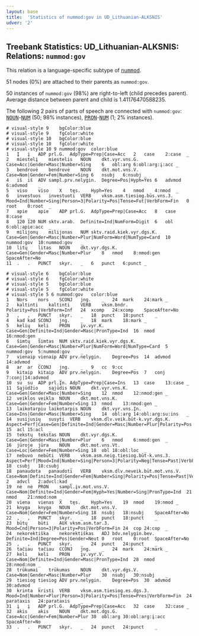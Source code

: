 ```yaml
---
layout: base
title:  'Statistics of nummod:gov in UD_Lithuanian-ALKSNIS'
udver: '2'
---
```


## Treebank Statistics: UD_Lithuanian-ALKSNIS: Relations: `nummod:gov`

This relation is a language-specific subtype of <tt><a href="lt_alksnis-dep-nummod.html">nummod</a></tt>.

51 nodes (0%) are attached to their parents as `nummod:gov`.

50 instances of `nummod:gov` (98%) are right-to-left (child precedes parent).
Average distance between parent and child is 1.41176470588235.

The following 2 pairs of parts of speech are connected with `nummod:gov`: <tt><a href="lt_alksnis-pos-NOUN.html">NOUN</a></tt>-<tt><a href="lt_alksnis-pos-NUM.html">NUM</a></tt> (50; 98% instances), <tt><a href="lt_alksnis-pos-PRON.html">PRON</a></tt>-<tt><a href="lt_alksnis-pos-NUM.html">NUM</a></tt> (1; 2% instances).


~~~ conllu
# visual-style 9	bgColor:blue
# visual-style 9	fgColor:white
# visual-style 10	bgColor:blue
# visual-style 10	fgColor:white
# visual-style 10 9 nummod:gov	color:blue
1	Į	į	ADP	prl.G.	AdpType=Prep|Case=Acc	2	case	2:case	_
2	miestelį	miestelis	NOUN	dkt.vyr.vns.G.	Case=Acc|Gender=Masc|Number=Sing	6	obl:arg	6:obl:arg:į:acc	_
3	bendrovė	bendrovė	NOUN	dkt.mot.vns.V.	Case=Nom|Gender=Fem|Number=Sing	6	nsubj	6:nsubj	_
4	iš	iš	ADV	sampl.prv.nelygin.	Degree=Pos|Hyph=Yes	6	advmod	6:advmod	_
5	viso	viso	X	tęs.	Hyph=Yes	4	nmod	4:nmod	_
6	investuos	investuoti	VERB	vksm.asm.tiesiog.būs.vns.3.	Mood=Ind|Number=Sing|Person=3|Polarity=Pos|Tense=Fut|VerbForm=Fin	0	root	0:root	_
7	apie	apie	ADP	prl.G.	AdpType=Prep|Case=Acc	8	case	8:case	_
8	120	120	NUM	sktv.arab.	Definite=Ind|NumForm=Digit	6	obl	6:obl:apie:acc	_
9	milijonų	milijonas	NUM	sktv.raid.kiek.vyr.dgs.K.	Case=Gen|Gender=Masc|Number=Plur|NumForm=Word|NumType=Card	10	nummod:gov	10:nummod:gov	_
10	litų	litas	NOUN	dkt.vyr.dgs.K.	Case=Gen|Gender=Masc|Number=Plur	8	nmod	8:nmod:gen	SpaceAfter=No
11	.	.	PUNCT	skyr.	_	6	punct	6:punct	_

~~~


~~~ conllu
# visual-style 6	bgColor:blue
# visual-style 6	fgColor:white
# visual-style 5	bgColor:blue
# visual-style 5	fgColor:white
# visual-style 5 6 nummod:gov	color:blue
1	Nors	nors	SCONJ	jng.	_	24	mark	24:mark	_
2	kaltinti	kaltinti	VERB	vksm.bndr.	Polarity=Pos|VerbForm=Inf	24	xcomp	24:xcomp	SpaceAfter=No
3	,	,	PUNCT	skyr.	_	18	punct	18:punct	_
4	kad	kad	SCONJ	jng.	_	18	mark	18:mark	_
5	kelių	keli	PRON	įv.vyr.K.	Case=Gen|Definite=Ind|Gender=Masc|PronType=Ind	16	nmod	16:nmod:gen	_
6	šimtų	šimtas	NUM	sktv.raid.kiek.vyr.dgs.K.	Case=Gen|Gender=Masc|Number=Plur|NumForm=Word|NumType=Card	5	nummod:gov	5:nummod:gov	_
7	vienaip	vienaip	ADV	prv.nelygin.	Degree=Pos	14	advmod	14:advmod	_
8	ar	ar	CCONJ	jng.	_	9	cc	9:cc	_
9	kitaip	kitaip	ADV	prv.nelygin.	Degree=Pos	7	conj	7:conj|14:advmod	_
10	su	su	ADP	prl.Įn.	AdpType=Prep|Case=Ins	13	case	13:case	_
11	Sąjūdžio	sąjūdis	NOUN	dkt.vyr.vns.K.	Case=Gen|Gender=Masc|Number=Sing	12	nmod	12:nmod:gen	_
12	veiklos	veikla	NOUN	dkt.mot.vns.K.	Case=Gen|Gender=Fem|Number=Sing	13	nmod	13:nmod:gen	_
13	laikotarpiu	laikotarpis	NOUN	dkt.vyr.vns.Įn.	Case=Ins|Gender=Masc|Number=Sing	14	obl:arg	14:obl:arg:su:ins	_
14	susijusių	susyti	VERB	vksm.dlv.veik.būt-k.vyr.dgs.K.	Aspect=Perf|Case=Gen|Definite=Ind|Gender=Masc|Number=Plur|Polarity=Pos|Tense=Past|VerbForm=Part|Voice=Act	15	acl	15:acl	_
15	tekstų	tekstas	NOUN	dkt.vyr.dgs.K.	Case=Gen|Gender=Masc|Number=Plur	6	nmod	6:nmod:gen	_
16	jūroje	jūra	NOUN	dkt.mot.vns.Vt.	Case=Loc|Gender=Fem|Number=Sing	18	obl	18:obl:loc	_
17	nebuvo	nebūti	VERB	vksm.asm.neig.tiesiog.būt-k.vns.3.	Aspect=Perf|Mood=Ind|Number=Sing|Person=3|Polarity=Neg|Tense=Past|VerbForm=Fin	18	csubj	18:csubj	_
18	panaudota	panaudoti	VERB	vksm.dlv.neveik.būt.mot.vns.V.	Case=Nom|Definite=Ind|Gender=Fem|Number=Sing|Polarity=Pos|Tense=Past|VerbForm=Part|Voice=Pass	2	advcl	2:advcl:kad	_
19	nė	nė	PRON	sampl.įv.mot.vns.V.	Case=Nom|Definite=Ind|Gender=Fem|Hyph=Yes|Number=Sing|PronType=Ind	21	nmod	21:nmod:nom	_
20	viena	vienas	X	tęs.	Hyph=Yes	19	nmod	19:nmod	_
21	knyga	knyga	NOUN	dkt.mot.vns.V.	Case=Nom|Gender=Fem|Number=Sing	18	nsubj	18:nsubj	SpaceAfter=No
22	,	,	PUNCT	skyr.	_	18	punct	18:punct	_
23	būtų	būti	AUX	vksm.asm.tar.3.	Mood=Cnd|Person=3|Polarity=Pos|VerbForm=Fin	24	cop	24:cop	_
24	nekorektiška	nekorektiškas	ADJ	bdv.nelygin.bev.	Definite=Ind|Degree=Pos|Gender=Neut	0	root	0:root	SpaceAfter=No
25	,	,	PUNCT	skyr.	_	24	punct	24:punct	_
26	tačiau	tačiau	CCONJ	jng.	_	24	mark	24:mark	_
27	keli	keli	PRON	įv.vyr.V.	Case=Nom|Definite=Ind|Gender=Masc|PronType=Ind	28	nmod	28:nmod:nom	_
28	trūkumai	trūkumas	NOUN	dkt.vyr.dgs.V.	Case=Nom|Gender=Masc|Number=Plur	30	nsubj	30:nsubj	_
29	tiesiog	tiesiog	ADV	prv.nelygin.	Degree=Pos	30	advmod	30:advmod	_
30	krinta	kristi	VERB	vksm.asm.tiesiog.es.dgs.3.	Mood=Ind|Number=Plur|Person=3|Polarity=Pos|Tense=Pres|VerbForm=Fin	24	parataxis	24:parataxis	_
31	į	į	ADP	prl.G.	AdpType=Prep|Case=Acc	32	case	32:case	_
32	akis	akis	NOUN	dkt.mot.dgs.G.	Case=Acc|Gender=Fem|Number=Plur	30	obl:arg	30:obl:arg:į:acc	SpaceAfter=No
33	.	.	PUNCT	skyr.	_	24	punct	24:punct	_

~~~


